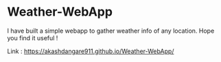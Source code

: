 # Weather-WebApp

I have built a simple webapp to gather weather info of any location.
Hope you find it useful !

Link : https://akashdangare911.github.io/Weather-WebApp/
